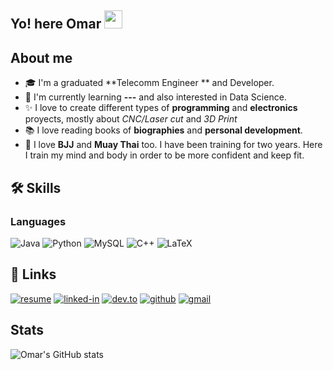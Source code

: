 ## Yo! here Omar <img src="https://media.giphy.com/media/hvRJCLFzcasrR4ia7z/giphy.gif" width="29px" height="29px">

<!--
**uma-dev/uma-dev** is a ✨ _special_ ✨ repository because its `README.md` (this file) appears on your GitHub profile.

Here are some ideas to get you started:

- 🔭 I’m currently working on ...
- 🌱 I’m currently learning ...
- 👯 I’m looking to collaborate on ...
- 🤔 I’m looking for help with ...
- 💬 Ask me about ...
- 📫 How to reach me: ...
- 😄 Pronouns: ...
- ⚡ Fun fact: ...
-->

## About me
- 🎓 I'm a graduated **Telecomm Engineer ** and Developer.
- 🌱 I'm currently learning **---** and also interested in Data Science.
- ✨ I love to create different types of **programming** and **electronics** proyects, mostly about _CNC/Laser cut_ and _3D Print_
- 📚 I love reading books of **biographies** and **personal development**.
- 🏅 I love **BJJ** and **Muay Thai** too. I have been training for two years. Here I train my mind and body in order to be more confident and keep fit.

## 🛠️ Skills

### Languages

![Java](https://img.shields.io/badge/Java-ED8B00?style=for-the-badge&logo=java&logoColor=white)
![Python](https://img.shields.io/badge/Python-3776AB?style=for-the-badge&logo=python&logoColor=white)
![MySQL](https://img.shields.io/badge/MySQL-00000F?style=for-the-badge&logo=mysql&logoColor=white)
![C++](https://img.shields.io/badge/c++-%2300599C.svg?style=for-the-badge&logo=c%2B%2B&logoColor=white)
![LaTeX](https://img.shields.io/badge/latex-%23008080.svg?style=for-the-badge&logo=latex&logoColor=white)

## 🔗 Links

[![resume](https://img.shields.io/badge/Resume-4285F4?style=for-the-badge&logo=read-the-docs&logoColor=white)](https://drive.google.com/file/d/1sgaYMAAzv8HWJP-C892rGkISx0XzEcRb/view?usp=sharing)
[![linked-in](https://img.shields.io/badge/Linked_In-0077B5?style=for-the-badge&logo=LinkedIn&logoColor=white)](https://www.linkedin.com/in/omar-roldan-guerra/)
[![dev.to](https://img.shields.io/badge/Dev.to-0A0A0A?style=for-the-badge&logo=DevdotTo&logoColor=white)](https://dev.to/uma_dev_)
[![github](https://img.shields.io/badge/GitHub-000000?style=for-the-badge&logo=GitHub&logoColor=white)](https://github.com/uma-dev)
[![gmail](https://img.shields.io/badge/Gmail-D14836?style=for-the-badge&logo=Gmail&logoColor=white)](https://mailto:omar.roldan.50@gmail.com)

## Stats

![Omar's GitHub stats](https://github-readme-stats.vercel.app/api?username=uma-dev&show_icons=true&theme=transparent)
